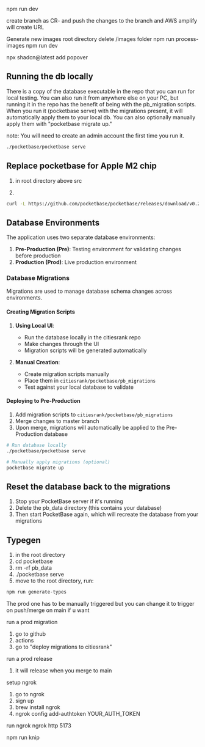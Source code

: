 npm run dev

create branch as CR-<issue number> and push the changes to the branch and AWS amplify will create URL

Generate new images
root directory
delete /images folder
npm run process-images
npm run dev

npx shadcn@latest add popover

## Running the db locally

There is a copy of the database executable in the repo that you can run for local testing. You can also run it from anywhere else on your PC, but running it in the repo has the benefit of being with the pb_migration scripts. When you run it (pocketbase serve) with the migrations present, it will automatically apply them to your local db. You can also optionally manually apply them with "pocketbase migrate up."

note: You will need to create an admin account the first time you run it.

```bash
./pocketbase/pocketbase serve
```

## Replace pocketbase for Apple M2 chip

1. in root directory above src

2.

```bash
curl -L https://github.com/pocketbase/pocketbase/releases/download/v0.21.1/pocketbase_0.21.1_darwin_arm64.zip -o pb.zip && unzip pb.zip -d pocketbase && rm pb.zip
```

## Database Environments

The application uses two separate database environments:

1. **Pre-Production (Pre)**: Testing environment for validating changes before production
2. **Production (Prod)**: Live production environment

### Database Migrations

Migrations are used to manage database schema changes across environments.

#### Creating Migration Scripts

1. **Using Local UI**:

   - Run the database locally in the citiesrank repo
   - Make changes through the UI
   - Migration scripts will be generated automatically

2. **Manual Creation**:
   - Create migration scripts manually
   - Place them in `citiesrank/pocketbase/pb_migrations`
   - Test against your local database to validate

#### Deploying to Pre-Production

1. Add migration scripts to `citiesrank/pocketbase/pb_migrations`
2. Merge changes to master branch
3. Upon merge, migrations will automatically be applied to the Pre-Production database

```bash
# Run database locally
./pocketbase/pocketbase serve

# Manually apply migrations (optional)
pocketbase migrate up
```

## Reset the database back to the migrations

1. Stop your PocketBase server if it's running
2. Delete the pb_data directory (this contains your database)
3. Then start PocketBase again, which will recreate the database from your migrations

## Typegen

1. in the root directory
2. cd pocketbase
3. rm -rf pb_data
4. ./pocketbase serve
5. move to the root directory, run:

```bash
npm run generate-types
```

The prod one has to be manually triggered but you can change it to trigger on push/merge on main if u want

run a prod migration

1. go to github
2. actions
3. go to "deploy migrations to citiesrank"

run a prod release

1. it will release when you merge to main

setup ngrok

1. go to ngrok
2. sign up
3. brew install ngrok
4. ngrok config add-authtoken YOUR_AUTH_TOKEN


run ngrok
ngrok http 5173

npm run knip
